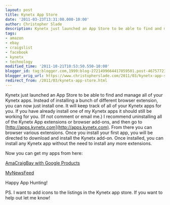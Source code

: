 ```yaml
---
layout: post
title: Kynetx App Store
date: '2011-03-23T13:31:00.000-10:00'
author: Christopher Slade
description: Kynetx just launched an App Store to be able to find and manage all of your Kynetx apps. Instead of installing a bunch of different browser extension, you can now just install one. It will keep track of all of your Kynetx apps for you.
tags:
- amazon
- ebay
- craigslist
- facebook
- kynetx
- technology
modified_time: '2011-10-21T10:53:50.550-10:00'
blogger_id: tag:blogger.com,1999:blog-2721499664417059501.post-4675772108772600181
blogger_orig_url: https://www.christopherslade.com/2011/03/kynetx-app-store.html
redirect_from: /2011/03/kynetx-app-store.html
---
```


Kynetx just launched an App Store to be able to find and manage all of your Kynetx apps. Instead of installing a bunch of different browser extension, you can now just install one. It will keep track of all of your Kynetx apps for you.  If you have already install one of my Kynetx apps it should still be working for you.  (If not comment or email me.)  I recommend uninstalling all of the Kynetx App extensions or browser add-ons, and then go to [http://apps.kynetx.com](http://apps.kynetx.com).  From there you can browser various extensions.  Once you install your first app, you will be directed to download and install the Kynetx add-on. Once installed, you can install any Kynetx app without the need to install any more extensions.

Now you can get my apps from here:

[AmaCraigBay with Google Products](http://apps.kynetx.com/installable_apps/3342-AmaCraigBay)

[MyNewsFeed](http://apps.kynetx.com/installable_apps/3343-MyNewsFeed)

Happy App Hunting!

PS.  I want to add icons to the listings in the Kynetx app store.  If you want to help out let me know!

